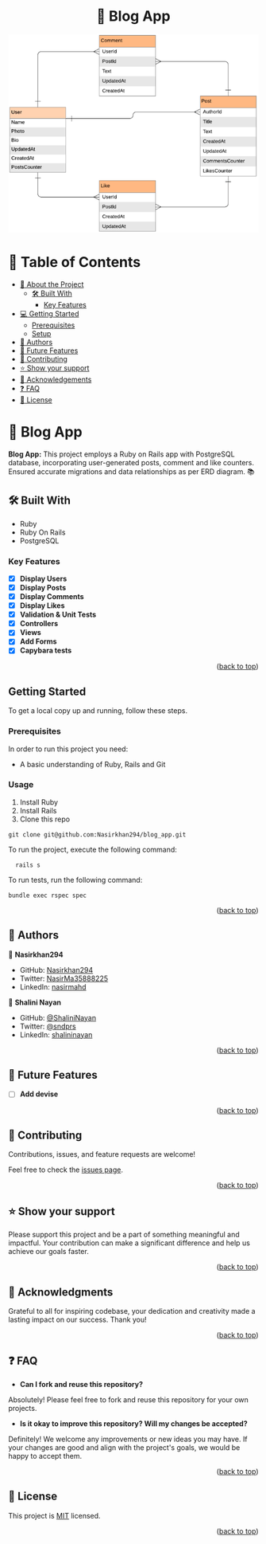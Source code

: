 <a name="readme-top"></a>

<div align="center">
  <h1>📖 Blog App</h>
</div>

<div align="center">
  <img src="./app/assets/images/screenshot.png" alt="screenshot"/>
</div>

<!-- TABLE OF CONTENTS -->

# 📗 Table of Contents

- [📖 About the Project](#about-project)
  - [🛠 Built With](#built-with)
    - [Key Features](#key-features)
  <!-- - [🚀 Live Demo](#live-demo) -->
- [💻 Getting Started](#getting-started)
  - [Prerequisites](#prerequisites)
  - [Setup](#setup)
- [👥 Authors](#authors)
- [🔭 Future Features](#future-features)
- [🤝 Contributing](#contributing)
- [⭐️ Show your support](#support)
- [🙏 Acknowledgements](#acknowledgements)
- [:question: FAQ](#faq)
- [📝 License](#license)

<!-- PROJECT DESCRIPTION -->

# 📖 Blog App <a name="about-project"></a>

**Blog App:** This project employs a Ruby on Rails app with PostgreSQL database, incorporating user-generated posts, comment and like counters. Ensured accurate migrations and data relationships as per ERD diagram. 📚

## 🛠 Built With <a name="built-with"></a>

  <ul>
    <li>Ruby</li>
    <li>Ruby On Rails</li>
    <li>PostgreSQL</li>
  </ul>

<!-- Features -->

### Key Features <a name="key-features"></a>

- [x] **Display Users**
- [x] **Display Posts**
- [x] **Display Comments**
- [x] **Display Likes**
- [x] **Validation & Unit Tests**
- [x] **Controllers**
- [x] **Views**
- [x] **Add Forms**
- [x] **Capybara tests**

<p align="right">(<a href="#readme-top">back to top</a>)</p>

<!-- LIVE DEMO -->
<!-- 
## 🚀 Live Demo <a name="live-demo"></a>

<!-- - [Live Project Demo]() -->

<!--<p align="right">(<a href="#readme-top">back to top</a>)</p> -->

<!-- GETTING STARTED -->
## Getting Started

To get a local copy up and running, follow these steps.

### Prerequisites
In order to run this project you need:
  * A basic understanding of Ruby, Rails and Git
### Usage
1. Install Ruby
1. Install Rails
2. Clone this repo 
```
git clone git@github.com:Nasirkhan294/blog_app.git
```

To run the project, execute the following command:

```
  rails s
```

To run tests, run the following command:

```
bundle exec rspec spec

```
<p align="right">(<a href="#readme-top">back to top</a>)</p>

<!-- AUTHORS -->

## 👥 Authors <a name="authors"></a>

👤 **Nasirkhan294**

- GitHub: [Nasirkhan294](https://github.com/Nasirkhan294)
- Twitter: [NasirMa35888225](https://twitter.com/NasirMa35888225)
- LinkedIn: [nasirmahd](https://www.linkedin.com/in/nasirmahd/)

👤  **Shalini Nayan**

- GitHub: [@ShaliniNayan](https://github.com/ShaliniNayan)
- Twitter: [@sndprs](https://twitter.com/sndprs)
- LinkedIn: [shalininayan](https://www.linkedin.com/in/shalininayan/)


<p align="right">(<a href="#readme-top">back to top</a>)</p>

<!-- FUTURE FEATURES -->

## 🔭 Future Features <a name="future-features"></a>

- [ ] **Add devise**

<p align="right">(<a href="#readme-top">back to top</a>)</p>

<!-- CONTRIBUTING -->

## 🤝 Contributing <a name="contributing"></a>

Contributions, issues, and feature requests are welcome!

Feel free to check the [issues page](../../issues/).

<p align="right">(<a href="#readme-top">back to top</a>)</p>

<!-- SUPPORT -->

## ⭐️ Show your support <a name="support"></a>

Please support this project and be a part of something meaningful and impactful. Your contribution can make a significant difference and help us achieve our goals faster.

<p align="right">(<a href="#readme-top">back to top</a>)</p>

<!-- ACKNOWLEDGEMENTS -->

## 🙏 Acknowledgments <a name="acknowledgements"></a>

Grateful to all for inspiring codebase, your dedication and creativity made a lasting impact on our success. Thank you!

<p align="right">(<a href="#readme-top">back to top</a>)</p>

## :question: FAQ <a name="faq"></a>

- **Can I fork and reuse this repository?**

Absolutely! Please feel free to fork and reuse this repository for your own projects.

- **Is it okay to improve this repository? Will my changes be accepted?**

Definitely! We welcome any improvements or new ideas you may have. If your changes are good and align with the project's goals, we would be happy to accept them.


<p align="right">(<a href="#readme-top">back to top</a>)</p>

<!-- LICENSE -->

## 📝 License <a name="license"></a>

This project is [MIT](./LICENSE) licensed.

<p align="right">(<a href="#readme-top">back to top</a>)</p>
